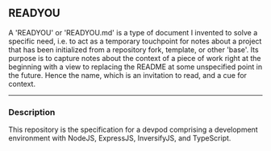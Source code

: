 ## READYOU
A 'READYOU' or 'READYOU.md' is a type of document I invented to solve a specific need, i.e.
to act as a temporary touchpoint for notes about a project that has been initialized from a
repository fork, template, or other 'base'. Its purpose is to capture notes about the context
of a piece of work right at the beginning with a view to replacing the README at some unspecified
point in the future. Hence the name, which is an invitation to read, and a cue for context.

---
### Description
This repository is the specification for a devpod comprising a development environment with
NodeJS, ExpressJS, InversifyJS, and TypeScript.
